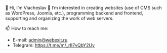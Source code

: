 👋 Hi, I’m Viacheslav
👀 I’m interested in creating websites (use of CMS such as WordPress, Joomla, etc.), programming backend and frontend, supporting and organizing the work of web servers.
<!-- - 🌱 I’m currently learning how to develop further and what to do next :-)
- 💞️ I’m looking to collaborate on ... -->

📫 How to reach me: 
- E-mail: admin@webexit.ru
- Telegram: https://t.me/m/_rII7vQbY2Uy
<!---
slavaww/slavaww is a ✨ special ✨ repository because its `README.md` (this file) appears on your GitHub profile.
You can click the Preview link to take a look at your changes.
--->
